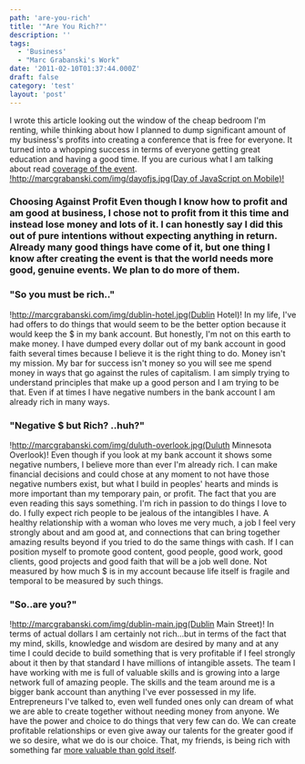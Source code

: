 ```yaml
---
path: 'are-you-rich'
title: '"Are You Rich?"'
description: ''
tags:
  - 'Business'
  - "Marc Grabanski's Work"
date: '2011-02-10T01:37:44.000Z'
draft: false
category: 'test'
layout: 'post'
---
```


I wrote this article looking out the window of the cheap bedroom I'm renting, while thinking about how I planned to dump significant amount of my business's profits into creating a conference that is free for everyone. It turned into a whopping success in terms of everyone getting great education and having a good time. If you are curious what I am talking about read [coverage of the event](http://thenextweb.com/mobile/2011/01/31/googles-free-day-of-javascript-on-mobile/). [!http://marcgrabanski.com/img/dayofjs.jpg(Day of JavaScript on Mobile)!](http://www.flickr.com/photos/franksvalli/5394719161)

### Choosing Against Profit Even though I know how to profit and am good at business, I chose not to profit from it this time and instead lose money and lots of it. I can honestly say I did this out of pure intentions without expecting anything in return. Already many good things have come of it, but one thing I know after creating the event is that the world needs more good, genuine events. We plan to do more of them.

### "So you must be rich.."
!http://marcgrabanski.com/img/dublin-hotel.jpg(Dublin Hotel)! In my life, I've had offers to do things that would seem to be the better option because it would keep the $ in my bank account. But honestly, I'm not on this earth to make money. I have dumped every dollar out of my bank account in good faith several times because I believe it is the right thing to do. Money isn't my mission. My bar for success isn't money so you will see me spend money in ways that go against the rules of capitalism. I am simply trying to understand principles that make up a good person and I am trying to be that. Even if at times I have negative numbers in the bank account I am already rich in many ways.

### "Negative $ but Rich? ..huh?"
!http://marcgrabanski.com/img/duluth-overlook.jpg(Duluth Minnesota Overlook)! Even though if you look at my bank account it shows some negative numbers, I believe more than ever I'm already rich. I can make financial decisions and could chose at any moment to not have those negative numbers exist, but what I build in peoples' hearts and minds is more important than my temporary pain, or profit. The fact that you are even reading this says something. I'm rich in passion to do things I love to do. I fully expect rich people to be jealous of the intangibles I have. A healthy relationship with a woman who loves me very much, a job I feel very strongly about and am good at, and connections that can bring together amazing results beyond if you tried to do the same things with cash. If I can position myself to promote good content, good people, good work, good clients, good projects and good faith that will be a job well done. Not measured by how much $ is in my account because life itself is fragile and temporal to be measured by such things.

### "So..are you?"
!http://marcgrabanski.com/img/dublin-main.jpg(Dublin Main Street)! In terms of actual dollars I am certainly not rich...but in terms of the fact that my mind, skills, knowledge and wisdom are desired by many and at any time I could decide to build something that is very profitable if I feel strongly about it then by that standard I have millions of intangible assets. The team I have working with me is full of valuable skills and is growing into a large network full of amazing people. The skills and the team around me is a bigger bank account than anything I've ever possessed in my life. Entrepreneurs I've talked to, even well funded ones only can dream of what we are able to create together without needing money from anyone. We have the power and choice to do things that very few can do. We can create profitable relationships or even give away our talents for the greater good if we so desire, what we do is our choice. That, my friends, is being rich with something far [more valuable than gold itself](http://marcgrabanski.com/articles/developing-value-stronger-than-money).
